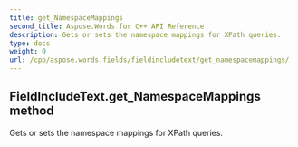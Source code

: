 ```yaml
---
title: get_NamespaceMappings
second_title: Aspose.Words for C++ API Reference
description: Gets or sets the namespace mappings for XPath queries. 
type: docs
weight: 0
url: /cpp/aspose.words.fields/fieldincludetext/get_namespacemappings/
---
```

## FieldIncludeText.get_NamespaceMappings method


Gets or sets the namespace mappings for XPath queries. 

